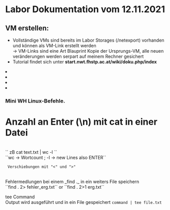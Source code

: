 # Labor Dokumentation vom 12.11.2021
## VM erstellen:

* Vollständige VMs sind bereits im Labor Storages (/netexport) vorhanden und können als VM-Link erstellt werden 
 <br>-> VM-Links sind eine Art Blauprint Kopie der Ursprungs-VM, alle neuen veränderungen werden serpart auf meinem Rechner gesichert
* Tutorial findet sich unter **start.nwt.fhstp.ac.at/wiki/doku.php/index**

<li> </li>
<li> </li>
<li> </li>
<li> </li>


### Mini WH Linux-Befehle.
# Anzahl an Enter (\n) mit cat in einer Datei
<br>
`` zB cat text.txt | wc -l ``
<br>
``wc -> Wortcount ; -l -> new Lines also ENTER``
<br>

`` Verschiebungen mit "<" und ">"``

<br>
Fehlermedlungen bei einem _find ._ in ein weiters File speichern
<br>
``find . 2> fehler_erg.txt``
or 
``find . 2>1 erg.txt``
<br>

tee Command
<br>
Output wird ausgeführt und in ein File gespeichert
``command | tee file.txt``
